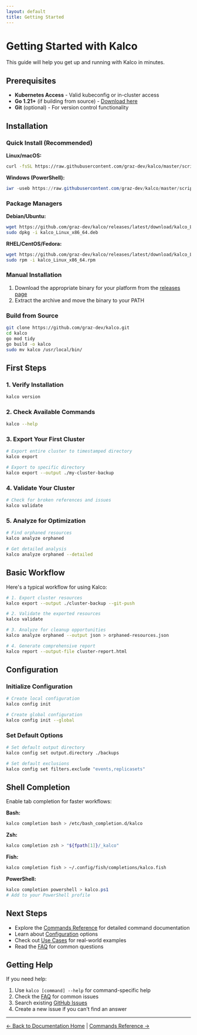 ```yaml
---
layout: default
title: Getting Started
---
```


# Getting Started with Kalco

This guide will help you get up and running with Kalco in minutes.

## Prerequisites

- **Kubernetes Access** - Valid kubeconfig or in-cluster access
- **Go 1.21+** (if building from source) - [Download here](https://golang.org/dl/)
- **Git** (optional) - For version control functionality

## Installation

### Quick Install (Recommended)

**Linux/macOS:**
```bash
curl -fsSL https://raw.githubusercontent.com/graz-dev/kalco/master/scripts/install.sh | bash
```

**Windows (PowerShell):**
```powershell
iwr -useb https://raw.githubusercontent.com/graz-dev/kalco/master/scripts/install.ps1 | iex
```

### Package Managers

**Debian/Ubuntu:**
```bash
wget https://github.com/graz-dev/kalco/releases/latest/download/kalco_Linux_x86_64.deb
sudo dpkg -i kalco_Linux_x86_64.deb
```

**RHEL/CentOS/Fedora:**
```bash
wget https://github.com/graz-dev/kalco/releases/latest/download/kalco_Linux_x86_64.rpm
sudo rpm -i kalco_Linux_x86_64.rpm
```

### Manual Installation

1. Download the appropriate binary for your platform from the [releases page](https://github.com/graz-dev/kalco/releases)
2. Extract the archive and move the binary to your PATH

### Build from Source

```bash
git clone https://github.com/graz-dev/kalco.git
cd kalco
go mod tidy
go build -o kalco
sudo mv kalco /usr/local/bin/
```

## First Steps

### 1. Verify Installation

```bash
kalco version
```

### 2. Check Available Commands

```bash
kalco --help
```

### 3. Export Your First Cluster

```bash
# Export entire cluster to timestamped directory
kalco export

# Export to specific directory
kalco export --output ./my-cluster-backup
```

### 4. Validate Your Cluster

```bash
# Check for broken references and issues
kalco validate
```

### 5. Analyze for Optimization

```bash
# Find orphaned resources
kalco analyze orphaned

# Get detailed analysis
kalco analyze orphaned --detailed
```

## Basic Workflow

Here's a typical workflow for using Kalco:

```bash
# 1. Export cluster resources
kalco export --output ./cluster-backup --git-push

# 2. Validate the exported resources
kalco validate

# 3. Analyze for cleanup opportunities
kalco analyze orphaned --output json > orphaned-resources.json

# 4. Generate comprehensive report
kalco report --output-file cluster-report.html
```

## Configuration

### Initialize Configuration

```bash
# Create local configuration
kalco config init

# Create global configuration
kalco config init --global
```

### Set Default Options

```bash
# Set default output directory
kalco config set output.directory ./backups

# Set default exclusions
kalco config set filters.exclude "events,replicasets"
```

## Shell Completion

Enable tab completion for faster workflows:

**Bash:**
```bash
kalco completion bash > /etc/bash_completion.d/kalco
```

**Zsh:**
```bash
kalco completion zsh > "${fpath[1]}/_kalco"
```

**Fish:**
```bash
kalco completion fish > ~/.config/fish/completions/kalco.fish
```

**PowerShell:**
```powershell
kalco completion powershell > kalco.ps1
# Add to your PowerShell profile
```

## Next Steps

- Explore the [Commands Reference](commands/index.md) for detailed command documentation
- Learn about [Configuration](configuration.md) options
- Check out [Use Cases](use-cases.md) for real-world examples
- Read the [FAQ](faq.md) for common questions

## Getting Help

If you need help:

1. Use `kalco [command] --help` for command-specific help
2. Check the [FAQ](faq.md) for common issues
3. Search existing [GitHub Issues](https://github.com/graz-dev/kalco/issues)
4. Create a new issue if you can't find an answer

---

[← Back to Documentation Home](index.md) | [Commands Reference →](commands/index.md)